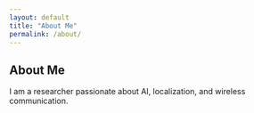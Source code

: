 ```yaml
---
layout: default
title: "About Me"
permalink: /about/
---
```

## About Me
I am a researcher passionate about AI, localization, and wireless communication.
